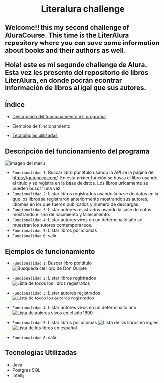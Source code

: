 <h1 align="center">  Literalura challenge </h1>

<h2>Welcome!! this my second challenge of AluraCourse. This time is the LiterAlura repository where you can save some information about books and their authors as well.

Hola! este es mi segundo challenge de Alura. Esta vez les presento del repositorio de libros LiterAlura, en donde podrán econtrar información de libros al igal que sus autores.
</h2>

## Índice

* [Descripción del funcionamiento del programa](#Funcionamiento-del-programa)

* [Ejemplos de funcionamiento](#Ejemplos-de-funcionamiento)

* [Tecnologías utilizadas](#Tecnologías-utilizadas)

## Descripción del funcionamiento del programa
![imagen del menú](https://github.com/urimatias/literalura-challenge/assets/161531781/562496a6-8788-49d3-8906-3698083aa21a)
- `Funcionalidad 1`: Buscar libro por titulo usando la API de la pagina de https://gutendex.com/. En esta primer función se busca el libro usando el titulo y se registra en la base de datos. Los libros unicamente se pueden buscar una vez.
- `Funcionalidad 2`: Listar libros registrados usando la base de datos en la que los libros se registraron anteriormente mostrando sus autores, idiomas en los que fueron publicados y número de descargas.
- `Funcionalidad 3`: Listar autores registrados usando la base de datos mostrando el año de nacimiento y fallecimiento.
- `Funcionalidad 4`: Listar autores vivos en un determinado año se muestran los autores contemporaneos.
- `Funcionalidad 5`: Listar libros por idiomas  
- `Funcionalidad 6`: salir
## Ejemplos de funcionamiento
- `Funcionalidad 1`: Buscar libro por titulo
  ![Busqueda del libro de Don Quijote](https://github.com/urimatias/literalura-challenge/assets/161531781/77d52b46-1add-44b2-adbf-e0bfe9370715)

- `Funcionalidad 2`: Listar libros registrados
  ![Lista de todos los libros registrados](https://github.com/urimatias/literalura-challenge/assets/161531781/ec1b4ae7-6607-4e23-a811-e41e1d490ed1)

- `Funcionalidad 3`: Listar autores registrados
  ![Lista de todos los autores registrados](https://github.com/urimatias/literalura-challenge/assets/161531781/8486327e-3851-47a6-8f7f-6b4f140086c9)

- `Funcionalidad 4`: Listar autores vivos en un determinado año
  ![Lista de autores vivos en el año 1890](https://github.com/urimatias/literalura-challenge/assets/161531781/3236924b-e3a7-4341-ab6b-7aba7c891b67)

- `Funcionalidad 5`: Listar libros por idiomas
  ![Lista de los libros en ingles](https://github.com/urimatias/literalura-challenge/assets/161531781/1a6a6883-cf4a-4c77-825c-2bee56a5dc5e)
![Lista de los libros en español](https://github.com/urimatias/literalura-challenge/assets/161531781/e3a450fb-4f9a-4a66-81bb-1c3fb0a40d33)

- `Funcionalidad 6`: salir
## Tecnologías Utilizadas
* Java
* Postgres SQL
* Intellij
